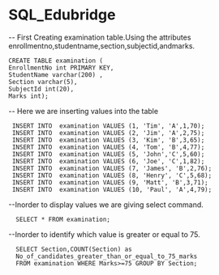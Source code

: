 # SQL_Edubridge

-- First Creating examination table.Using the attributes enrollmentno,studentname,section,subjectid,andmarks. 

    CREATE TABLE examination (
    EnrollmentNo int PRIMARY KEY,
    StudentName varchar(200) ,
    Section varchar(5),
    SubjectId int(20),
    Marks int);

-- Here we are inserting values into the table

     INSERT INTO  examination VALUES (1, 'Tim', 'A',1,70);
     INSERT INTO  examination VALUES (2, 'Jim', 'A',2,75);
     INSERT INTO  examination VALUES (3, 'Kim', 'B',3,65);
     INSERT INTO  examination VALUES (4, 'Tom', 'B',4,77);
     INSERT INTO  examination VALUES (5, 'John','C',5,60);
     INSERT INTO  examination VALUES (6, 'Joe', 'C',1,82);
     INSERT INTO  examination VALUES (7, 'James', 'B',2,76);
     INSERT INTO  examination VALUES (8, 'Henry', 'C',5,68);
     INSERT INTO  examination VALUES (9, 'Matt', 'B',3,71);
     INSERT INTO  examination VALUES (10, 'Paul', 'A',4,79);

--Inorder to display values we are giving select command.

      SELECT * FROM examination;

--Inorder to identify which value is greater or equal to 75.

      SELECT Section,COUNT(Section) as
      No_of_candidates_greater_than_or_equal_to_75_marks
      FROM examination WHERE Marks>=75 GROUP BY Section;
 
 
